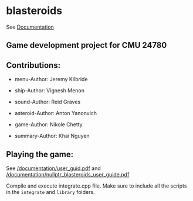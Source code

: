 # blasteroids

See [Documentation](documentation/)

## Game development project for CMU 24780
## Contributions:
* menu-Author: Jeremy Kilbride

* ship-Author: Vignesh Menon
   
* sound-Author: Reid Graves
 
* asteroid-Author: Anton Yanonvich
   
* game-Author: Nikole Chetty

* summary-Author: Khai Nguyen

## Playing the game:
See [/documentation/user_guid.pdf](/documentation/user_guid.pdf) and [/documentation/nullptr_blasteroids_user_guide.pdf](/documentation/nullptr_blasteroids_user_guide.pdf)

Compile and execute integrate.cpp file. Make sure to include all the scripts in the `integrate` and `library` folders. 

<!-- {
    "tasks": [
        {
            "type": "cppbuild",
            "label": "C/C++: g++.exe build active file",
            "command": "C:\\Strawberry\\c\\bin\\g++.exe",
            "args": [
                "-fdiagnostics-color=always",
                "-I../libraries",
                "-g",
                "${file}",
                "-o",
                "${fileDirname}\\${fileBasenameNoExtension}.exe",
                // Edit Below lines to include other .cpp or .c files that need to be compiled
                "../libraries/fssimplewindow.cpp",
                "../libraries/yssimplesound.cpp",
                "../libraries/ysglfontdata.c",
                // "yspng.cpp",
                // Requried to run the integrate.cpp
                "asteroid_manager.cpp",
                "asteroid.cpp",
                "../libraries/mmlplayer.cpp",
                "menu.cpp",
                "background.cpp",
                "ship.cpp",
                "summary.cpp",
                "explosion.cpp",
                "SoundManager.cpp",
                //"PlayerStats.cpp",
                // Add Required libraries if necessary
                // Require when using 'yssimplewindow'
                "-lgdi32",
                "-lopengl32",
                "-lglu32",
                "-luser32",
                "-lkernel32",
                "-limm32",
                // Required if using 'yssimplesound'
                "-ldsound",
                "-luuid"
            ],
            "options": {
                "cwd": "${fileDirname}"
            },
            "problemMatcher": [
                "$gcc"
            ],
            "group": {
                "kind": "build",
                "isDefault": true
            },
            "detail": "Task generated by Debugger."
        }
    ],
    "version": "2.0.0"
} -->